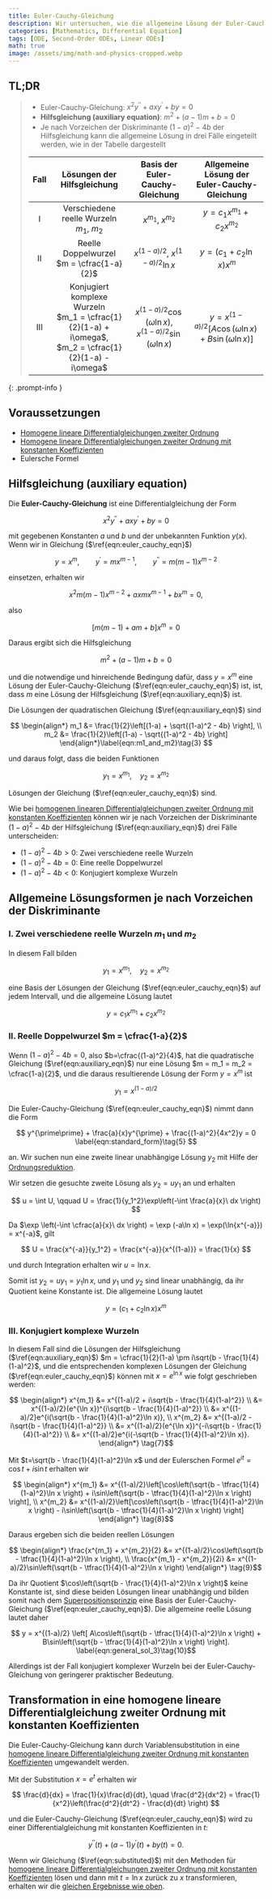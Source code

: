 ```yaml
---
title: Euler-Cauchy-Gleichung
description: Wir untersuchen, wie die allgemeine Lösung der Euler-Cauchy-Gleichung je nach Vorzeichen der Diskriminante der Hilfsgleichung verschiedene Formen annimmt.
categories: [Mathematics, Differential Equation]
tags: [ODE, Second-Order ODEs, Linear ODEs]
math: true
image: /assets/img/math-and-physics-cropped.webp
---
```


## TL;DR
> - Euler-Cauchy-Gleichung: $x^2y^{\prime\prime} + axy^{\prime} + by = 0$
> - **Hilfsgleichung (auxiliary equation)**: $m^2 + (a-1)m + b = 0$
> - Je nach Vorzeichen der Diskriminante $(1-a)^2 - 4b$ der Hilfsgleichung kann die allgemeine Lösung in drei Fälle eingeteilt werden, wie in der Tabelle dargestellt
>
> | Fall | Lösungen der Hilfsgleichung | Basis der Euler-Cauchy-Gleichung | Allgemeine Lösung der Euler-Cauchy-Gleichung |
> | :---: | :---: | :---: | :---: |
> | I | Verschiedene reelle Wurzeln<br>$m_1$, $m_2$ | $x^{m_1}$, $x^{m_2}$ | $y = c_1 x^{m_1} + c_2 x^{m_2}$ |
> | II | Reelle Doppelwurzel<br> $m = \cfrac{1-a}{2}$ | $x^{(1-a)/2}$, $x^{(1-a)/2}\ln{x}$ | $y = (c_1 + c_2 \ln x)x^m$ |
> | III | Konjugiert komplexe Wurzeln<br> $m_1 = \cfrac{1}{2}(1-a) + i\omega$, <br> $m_2 = \cfrac{1}{2}(1-a) - i\omega$ | $x^{(1-a)/2}\cos{(\omega \ln{x})}$, <br> $x^{(1-a)/2}\sin{(\omega \ln{x})}$ | $y = x^{(1-a)/2}[A\cos{(\omega \ln{x})} + B\sin{(\omega \ln{x})}]$ |
{: .prompt-info }

## Voraussetzungen
- [Homogene lineare Differentialgleichungen zweiter Ordnung](/posts/homogeneous-linear-odes-of-second-order/)
- [Homogene lineare Differentialgleichungen zweiter Ordnung mit konstanten Koeffizienten](/posts/homogeneous-linear-odes-with-constant-coefficients/)
- Eulersche Formel

## Hilfsgleichung (auxiliary equation)
Die **Euler-Cauchy-Gleichung** ist eine Differentialgleichung der Form

$$ x^2y^{\prime\prime} + axy^{\prime} + by = 0 \label{eqn:euler_cauchy_eqn}\tag{1} $$

mit gegebenen Konstanten $a$ und $b$ und der unbekannten Funktion $y(x)$. Wenn wir in Gleichung ($\ref{eqn:euler_cauchy_eqn}$)

$$ y=x^m, \qquad y^{\prime}=mx^{m-1}, \qquad y^{\prime\prime}=m(m-1)x^{m-2} $$

einsetzen, erhalten wir

$$ x^2m(m-1)x^{m-2} + axmx^{m-1} + bx^m = 0, $$

also

$$ [m(m-1) + am + b]x^m = 0 $$

Daraus ergibt sich die Hilfsgleichung

$$ m^2 + (a-1)m + b = 0 \label{eqn:auxiliary_eqn}\tag{2} $$

und die notwendige und hinreichende Bedingung dafür, dass $y=x^m$ eine Lösung der Euler-Cauchy-Gleichung ($\ref{eqn:euler_cauchy_eqn}$) ist, ist, dass $m$ eine Lösung der Hilfsgleichung ($\ref{eqn:auxiliary_eqn}$) ist.

Die Lösungen der quadratischen Gleichung ($\ref{eqn:auxiliary_eqn}$) sind

$$ \begin{align*}
m_1 &= \frac{1}{2}\left[(1-a) + \sqrt{(1-a)^2 - 4b} \right], \\
m_2 &= \frac{1}{2}\left[(1-a) - \sqrt{(1-a)^2 - 4b} \right]
\end{align*}\label{eqn:m1_and_m2}\tag{3} $$

und daraus folgt, dass die beiden Funktionen

$$ y_1 = x^{m_1}, \quad y_2 = x^{m_2}$$

Lösungen der Gleichung ($\ref{eqn:euler_cauchy_eqn}$) sind.

Wie bei [homogenen linearen Differentialgleichungen zweiter Ordnung mit konstanten Koeffizienten](/posts/homogeneous-linear-odes-with-constant-coefficients/) können wir je nach Vorzeichen der Diskriminante $(1-a)^2 - 4b$ der Hilfsgleichung ($\ref{eqn:auxiliary_eqn}$) drei Fälle unterscheiden:
- $(1-a)^2 - 4b > 0$: Zwei verschiedene reelle Wurzeln
- $(1-a)^2 - 4b = 0$: Eine reelle Doppelwurzel
- $(1-a)^2 - 4b < 0$: Konjugiert komplexe Wurzeln

## Allgemeine Lösungsformen je nach Vorzeichen der Diskriminante
### I. Zwei verschiedene reelle Wurzeln $m_1$ und $m_2$
In diesem Fall bilden

$$ y_1 = x^{m_1}, \quad y_2 = x^{m_2} $$

eine Basis der Lösungen der Gleichung ($\ref{eqn:euler_cauchy_eqn}$) auf jedem Intervall, und die allgemeine Lösung lautet

$$ y = c_1 x^{m_1} + c_2 x^{m_2} \label{eqn:general_sol_1}\tag{4}$$

### II. Reelle Doppelwurzel $m = \cfrac{1-a}{2}$
Wenn $(1-a)^2 - 4b = 0$, also $b=\cfrac{(1-a)^2}{4}$, hat die quadratische Gleichung ($\ref{eqn:auxiliary_eqn}$) nur eine Lösung $m = m_1 = m_2 = \cfrac{1-a}{2}$, und die daraus resultierende Lösung der Form $y = x^m$ ist

$$ y_1 = x^{(1-a)/2} $$

Die Euler-Cauchy-Gleichung ($\ref{eqn:euler_cauchy_eqn}$) nimmt dann die Form

$$ y^{\prime\prime} + \frac{a}{x}y^{\prime} + \frac{(1-a)^2}{4x^2}y = 0 \label{eqn:standard_form}\tag{5} $$

an. Wir suchen nun eine zweite linear unabhängige Lösung $y_2$ mit Hilfe der [Ordnungsreduktion](/posts/homogeneous-linear-odes-of-second-order/#ordnungsreduktion).

Wir setzen die gesuchte zweite Lösung als $y_2=uy_1$ an und erhalten

$$ u = \int U, \qquad U = \frac{1}{y_1^2}\exp\left(-\int \frac{a}{x}\ dx \right) $$

Da $\exp \left(-\int \cfrac{a}{x}\ dx \right) = \exp (-a\ln x) = \exp(\ln{x^{-a}}) = x^{-a}$, gilt

$$ U = \frac{x^{-a}}{y_1^2} = \frac{x^{-a}}{x^{(1-a)}} = \frac{1}{x} $$

und durch Integration erhalten wir $u = \ln x$.

Somit ist $y_2 = uy_1 = y_1 \ln x$, und $y_1$ und $y_2$ sind linear unabhängig, da ihr Quotient keine Konstante ist. Die allgemeine Lösung lautet

$$ y = (c_1 + c_2 \ln x)x^m \label{eqn:general_sol_2}\tag{6}$$

### III. Konjugiert komplexe Wurzeln
In diesem Fall sind die Lösungen der Hilfsgleichung ($\ref{eqn:auxiliary_eqn}$) $m = \cfrac{1}{2}(1-a) \pm i\sqrt{b - \frac{1}{4}(1-a)^2}$, und die entsprechenden komplexen Lösungen der Gleichung ($\ref{eqn:euler_cauchy_eqn}$) können mit $x=e^{\ln x}$ wie folgt geschrieben werden:

$$ \begin{align*}
x^{m_1} &= x^{(1-a)/2 + i\sqrt{b - \frac{1}{4}(1-a)^2}} \\
&= x^{(1-a)/2}(e^{\ln x})^{i\sqrt{b - \frac{1}{4}(1-a)^2}} \\
&= x^{(1-a)/2}e^{i(\sqrt{b - \frac{1}{4}(1-a)^2}\ln x)}, \\
x^{m_2} &= x^{(1-a)/2 - i\sqrt{b - \frac{1}{4}(1-a)^2}} \\
&= x^{(1-a)/2}(e^{\ln x})^{-i\sqrt{b - \frac{1}{4}(1-a)^2}} \\
&= x^{(1-a)/2}e^{i(-\sqrt{b - \frac{1}{4}(1-a)^2}\ln x)}.
\end{align*} \tag{7}$$

Mit $t=\sqrt{b - \frac{1}{4}(1-a)^2}\ln x$ und der Eulerschen Formel $e^{it} = \cos{t} + i\sin{t}$ erhalten wir

$$ \begin{align*}
x^{m_1} &= x^{(1-a)/2}\left[\cos\left(\sqrt{b - \tfrac{1}{4}(1-a)^2}\ln x \right) + i\sin\left(\sqrt{b - \tfrac{1}{4}(1-a)^2}\ln x \right) \right], \\
x^{m_2} &= x^{(1-a)/2}\left[\cos\left(\sqrt{b - \tfrac{1}{4}(1-a)^2}\ln x \right) - i\sin\left(\sqrt{b - \tfrac{1}{4}(1-a)^2}\ln x \right) \right]
\end{align*} \tag{8}$$

Daraus ergeben sich die beiden reellen Lösungen

$$ \begin{align*}
\frac{x^{m_1} + x^{m_2}}{2} &= x^{(1-a)/2}\cos\left(\sqrt{b - \tfrac{1}{4}(1-a)^2}\ln x \right), \\
\frac{x^{m_1} - x^{m_2}}{2i} &= x^{(1-a)/2}\sin\left(\sqrt{b - \tfrac{1}{4}(1-a)^2}\ln x \right)
\end{align*} \tag{9}$$

Da ihr Quotient $\cos\left(\sqrt{b - \frac{1}{4}(1-a)^2}\ln x \right)$ keine Konstante ist, sind diese beiden Lösungen linear unabhängig und bilden somit nach dem [Superpositionsprinzip](/posts/homogeneous-linear-odes-of-second-order/#superpositionsprinzip) eine Basis der Euler-Cauchy-Gleichung ($\ref{eqn:euler_cauchy_eqn}$). Die allgemeine reelle Lösung lautet daher

$$ y = x^{(1-a)/2} \left[ A\cos\left(\sqrt{b - \tfrac{1}{4}(1-a)^2}\ln x \right) + B\sin\left(\sqrt{b - \tfrac{1}{4}(1-a)^2}\ln x \right) \right]. \label{eqn:general_sol_3}\tag{10}$$

Allerdings ist der Fall konjugiert komplexer Wurzeln bei der Euler-Cauchy-Gleichung von geringerer praktischer Bedeutung.

## Transformation in eine homogene lineare Differentialgleichung zweiter Ordnung mit konstanten Koeffizienten
Die Euler-Cauchy-Gleichung kann durch Variablensubstitution in eine [homogene lineare Differentialgleichung zweiter Ordnung mit konstanten Koeffizienten](/posts/homogeneous-linear-odes-with-constant-coefficients/) umgewandelt werden.

Mit der Substitution $x = e^t$ erhalten wir

$$ \frac{d}{dx} = \frac{1}{x}\frac{d}{dt}, \quad \frac{d^2}{dx^2} = \frac{1}{x^2}\left(\frac{d^2}{dt^2} - \frac{d}{dt} \right) $$

und die Euler-Cauchy-Gleichung ($\ref{eqn:euler_cauchy_eqn}$) wird zu einer Differentialgleichung mit konstanten Koeffizienten in $t$:

$$ y^{\prime\prime}(t) + (a-1)y^{\prime}(t) + by(t) = 0. \label{eqn:substituted}\tag{11} $$

Wenn wir Gleichung ($\ref{eqn:substituted}$) mit den Methoden für [homogene lineare Differentialgleichungen zweiter Ordnung mit konstanten Koeffizienten](/posts/homogeneous-linear-odes-with-constant-coefficients/) lösen und dann mit $t = \ln{x}$ zurück zu $x$ transformieren, erhalten wir die [gleichen Ergebnisse wie oben](#allgemeine-lösungsformen-je-nach-vorzeichen-der-diskriminante).
